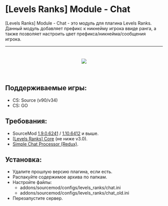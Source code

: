 [Levels Ranks] Module - Chat
===========================
[Levels Ranks] Module - Chat - это модуль для плагина Levels Ranks. Данный модуль добавляет префикс к никнейму игрока ввиде ранга, а также позволяет настроить цвет префикса/никнейма/сообщения игрока.​

-----------

<h1 align="center">
    <a href="//levels-ranks.ru/content/modules/chat.jpg"><img src="https://levels-ranks.ru/content/modules/chat.jpg"/></a>
    <br/>
</h1>​

Поддерживаемые игры:
--------------------
- CS: Source (v90/v34)
- CS: GO

Требования:
-----------
- SourceMod <a href="//sourcemod.net/downloads.php?branch=stable">1.9.0.6241</a> / <a href="//sourcemod.net/downloads.php?branch=dev">1.10.6412</a> и выше.
- <a href="https://github.com/levelsranks/levels-ranks-core">[Levels Ranks] Core</a> (не ниже v3.0).
- <a href="//levels-ranks.ru/plugins/other/SimpleChatProcessor.zip">Simple Chat Processor (Redux)</a>.

Установка:
----------

- Удалите прошлую версию плагина, если есть.
- Распакуйте содержимое архива по папкам.
- Настройте файлы:
    - addons/sourcemod/configs/levels_ranks/chat.ini
    - addons/sourcemod/configs/levels_ranks/chat_old.ini​
- Перезапустите сервер.
```
